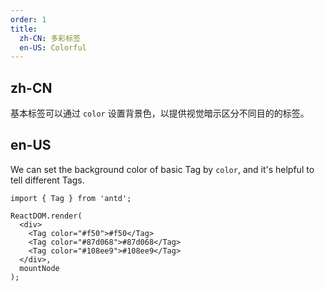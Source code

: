 ```yaml
---
order: 1
title:
  zh-CN: 多彩标签
  en-US: Colorful
---
```


## zh-CN

基本标签可以通过 `color` 设置背景色，以提供视觉暗示区分不同目的的标签。

## en-US

We can set the background color of basic Tag by `color`, and it's helpful to tell different Tags.

````__react
import { Tag } from 'antd';

ReactDOM.render(
  <div>
    <Tag color="#f50">#f50</Tag>
    <Tag color="#87d068">#87d068</Tag>
    <Tag color="#108ee9">#108ee9</Tag>
  </div>,
  mountNode
);
````
